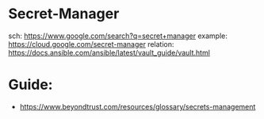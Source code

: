 # Secret-Manager
sch: https://www.google.com/search?q=secret+manager example: https://cloud.google.com/secret-manager relation: https://docs.ansible.com/ansible/latest/vault_guide/vault.html

# Guide:
- https://www.beyondtrust.com/resources/glossary/secrets-management
